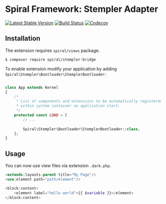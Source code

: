 # Spiral Framework: Stempler Adapter
[![Latest Stable Version](https://poser.pugx.org/spiral/twig-bridge/version)](https://packagist.org/packages/spiral/twig-bridge)
[![Build Status](https://travis-ci.org/spiral/twig-bridge.svg?branch=master)](https://travis-ci.org/spiral/twig-bridge)
[![Codecov](https://codecov.io/gh/spiral/twig-bridge/branch/master/graph/badge.svg)](https://codecov.io/gh/spiral/twig-bridge/)

## Installation
The extension requires `spiral/views` package.

```
$ composer require spiral/stempler-bridge
```

To enable extension modify your application by adding `Spiral\Stempler\Bootloader\StemplerBootloader`:

```php

class App extends Kernel
{
    /*
     * List of components and extensions to be automatically registered
     * within system container on application start.
     */
    protected const LOAD = [
        // ...
        
        Spiral\Stempler\Bootloader\StemplerBootloader::class,
    ];
}
```

## Usage
You can now use view files via extension `.dark.php`.

```php
<extends:layouts.parent title="My Page"/>
<use:element path="path/element"/>

<block:content>
    <element label="hello world">{{ $variable }}</element>
</block:content>
```
